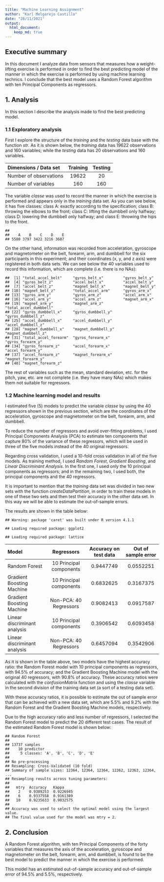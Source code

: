 ```yaml
---
title: "Machine Learning Assignment"
author: "Karl Melgarejo Castillo"
date: "28/11/2021"
output: 
  html_document:
    keep_md: true
---
```


## Executive summary

In this document I analyze data from sensors that measures how a weight-lifting exercise is performed in order to find the best predicting model of the manner in which the exercise is performed by using machine learning technics. I conclude that the best model uses a Random Forest algorithm with ten Principal Components as regressors. 

## 1. Analysis

In this section I describe the analysis made to find the best predicting model.

### 1.1 Exploratory analysis
First I explore the structure of the *training* and the *testing* data base with the function *str*. As it is shown below, the *training* data has 19622 observations and 160 variables; while the *testing* data has 20 observations and 160 variables.



| Dimensions / Data set     |       Training       |        Testing       | 
| :---                      |        :----:        |        :----:        | 
| Number of observations    | 19622 |  20 | 
| Number of variables       | 160 |  160 | 


The variable *classe* was used to record the manner in which the exercise is performed and appears only in the *training* data set. As you can see below, it has five classes: class A: exactly according to the specification; class B: throwing the elbows to the front; class C: lifting the dumbbell only halfway; class D: lowering the dumbbell only halfway; and class E: throwing the hips to the front.


```
## 
##    A    B    C    D    E 
## 5580 3797 3422 3216 3607
```
On the other hand, information was recorded from acceleration, gyroscope and magnetometer on the belt, forearm, arm, and dumbbell for the six participants in this experiment; and their coordinates (x, y, and z axis) were registered in both data sets. We can see below the 40 variables used to record this information, which are complete (i.e. there is no NAs):


```
##  [1] "total_accel_belt"     "gyros_belt_x"         "gyros_belt_y"        
##  [4] "gyros_belt_z"         "accel_belt_x"         "accel_belt_y"        
##  [7] "accel_belt_z"         "magnet_belt_x"        "magnet_belt_y"       
## [10] "magnet_belt_z"        "total_accel_arm"      "gyros_arm_x"         
## [13] "gyros_arm_y"          "gyros_arm_z"          "accel_arm_x"         
## [16] "accel_arm_y"          "accel_arm_z"          "magnet_arm_x"        
## [19] "magnet_arm_y"         "magnet_arm_z"         "total_accel_dumbbell"
## [22] "gyros_dumbbell_x"     "gyros_dumbbell_y"     "gyros_dumbbell_z"    
## [25] "accel_dumbbell_x"     "accel_dumbbell_y"     "accel_dumbbell_z"    
## [28] "magnet_dumbbell_x"    "magnet_dumbbell_y"    "magnet_dumbbell_z"   
## [31] "total_accel_forearm"  "gyros_forearm_x"      "gyros_forearm_y"     
## [34] "gyros_forearm_z"      "accel_forearm_x"      "accel_forearm_y"     
## [37] "accel_forearm_z"      "magnet_forearm_x"     "magnet_forearm_y"    
## [40] "magnet_forearm_z"
```
The rest of variables such as the mean, standard deviation, etc. for the pitch, yaw, etc. are not complete (i.e. they have many NAs) which makes them not suitable for regressors. 

### 1.2 Machine learning model and results

I estimated five (5) models to predict the variable *classe* by using the 40 regressors shown in the previous section, which are the coordinates of the acceleration, gyroscope and magnetometer on the belt, forearm, arm, and dumbbell. 

To reduce the number of regressors and avoid over-fitting problems, I used Principal Components Analysis (PCA) to estimate ten components that capture 80% of the variance of these regressors, which will be used in three of the five models instead of the 40 original regressors.

Regarding cross validation, I used a 10-fold cross validation in all of the five models. As training method, I used *Random Forest*, *Gradient Boosting*, and *Linear Discriminant Analysis*. In the first one, I used only the 10 principal components as regressors; and in the remaining two, I used both, the principal components and the 40 regressors.

It is important to mention that the *training* data set was divided in two new sets with the function *createDataPartition*, in order to train these models in one of these two sets and then test their accuracy in the other data set. In this way we will be able to estimate the out-of-sample errors.

The results are shown in the table below:
 

```
## Warning: package 'caret' was built under R version 4.1.1
```

```
## Loading required package: ggplot2
```

```
## Loading required package: lattice
```


| Model                        |       Regressors        |  Accuracy on test data    |     Out of sample error     | 
| :---                         |          :----:         |        :----:             |         :----:              | 
| Random Forest                | 10 Principal components |0.9447749 |0.0552251 | 
| Gradient Boosting Machine    | 10 Principal components |0.6832625 |0.3167375 | 
| Gradient Boosting Machine    | Non-PCA: 40 Regressors  |0.9082413|0.0917587| 
| Linear discriminant analysis | 10 Principal components |0.3906542 |0.6093458 | 
| Linear discriminant analysis | Non-PCA: 40 Regressors  |0.6457094|0.3542906| 

As it is shown in the table above, two models have the highest accuracy ratio: the Random Forest model with 10 principal components as regressors, with 94.5% of accuracy; and the Gradient Boosting Machine model with the original 40 regressors, with 90.8% of accuracy. These accuracy ratios were calculated with the *confusionMatrix* function and using the *classe* variable in the second division of the training data set (a sort of a testing data set).

With these accuracy ratios, it is possible to estimate the out of sample error that can be achieved with a new data set, which are 5.5% and 9.2% with the Random Forest and the Gradient Boosting Machine models, respectively.

Due to the high accuracy ratio and less number of regressors, I selected the Random Forest model to predict the 20 different test cases. The result of the estimated Random Forest model is shown below:


```
## Random Forest 
## 
## 13737 samples
##    10 predictor
##     5 classes: 'A', 'B', 'C', 'D', 'E' 
## 
## No pre-processing
## Resampling: Cross-Validated (10 fold) 
## Summary of sample sizes: 12364, 12364, 12364, 12362, 12363, 12364, ... 
## Resampling results across tuning parameters:
## 
##   mtry  Accuracy   Kappa    
##    2    0.9389253  0.9226945
##    6    0.9337558  0.9161389
##   10    0.9235633  0.9032575
## 
## Accuracy was used to select the optimal model using the largest value.
## The final value used for the model was mtry = 2.
```

## 2. Conclusion

A Random Forest algorithm, with ten Principal Components of the forty variables that measures the axis of the acceleration, gyroscope and magnetometer on the belt, forearm, arm, and dumbbell, is found to be the best model to predict the manner in which the exercise is performed.

This model has an estimated out-of-sample accuracy and out-of-sample error of 94.5% and 5.5%, respectively.   



